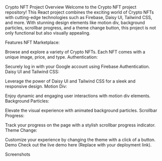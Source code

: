 
Crypto NFT Project
Overview
Welcome to the Crypto NFT project repository! This React project combines the exciting world of Crypto NFTs with cutting-edge technologies such as Firebase, Daisy UI, Tailwind CSS, and more. With stunning design elements like motion div, background particles, scrollbar progress, and a theme change button, this project is not only functional but also visually appealing.

Features
NFT Marketplace:

Browse and explore a variety of Crypto NFTs.
Each NFT comes with a unique image, price, and type.
Authentication:

Securely log in with your Google account using Firebase Authentication.
Daisy UI and Tailwind CSS:

Leverage the power of Daisy UI and Tailwind CSS for a sleek and responsive design.
Motion Div:

Enjoy dynamic and engaging user interactions with motion div elements.
Background Particles:

Elevate the visual experience with animated background particles.
Scrollbar Progress:

Track your progress on the page with a stylish scrollbar progress indicator.
Theme Change:

Customize your experience by changing the theme with a click of a button.
Demo
Check out the live demo here (Replace with your deployment link).

Screenshots
